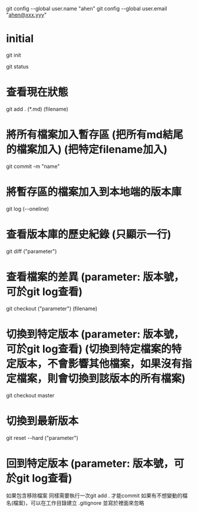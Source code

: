 git config --global user.name "ahen"
git config --global user.email "ahen@xxx.yyy"
# initial
git init

git status
# 查看現在狀態

git add . (*.md) (filename)
# 將所有檔案加入暫存區 (把所有md結尾的檔案加入) (把特定filename加入)

git commit -m "name"
# 將暫存區的檔案加入到本地端的版本庫

git log (--oneline)
# 查看版本庫的歷史紀錄 (只顯示一行)

git diff ("parameter")
# 查看檔案的差異 (parameter: 版本號，可於git log查看)

git checkout ("parameter") (filename)
# 切換到特定版本 (parameter: 版本號，可於git log查看) (切換到特定檔案的特定版本，不會影響其他檔案，如果沒有指定檔案，則會切換到該版本的所有檔案)

git checkout master
# 切換到最新版本

git reset --hard ("parameter")
# 回到特定版本 (parameter: 版本號，可於git log查看)

如果包含移除檔案 同樣需要執行一次git add . 才能commit
如果有不想變動的檔名(檔案)，可以在工作目錄建立 .gitignore 並寫於裡面來忽略